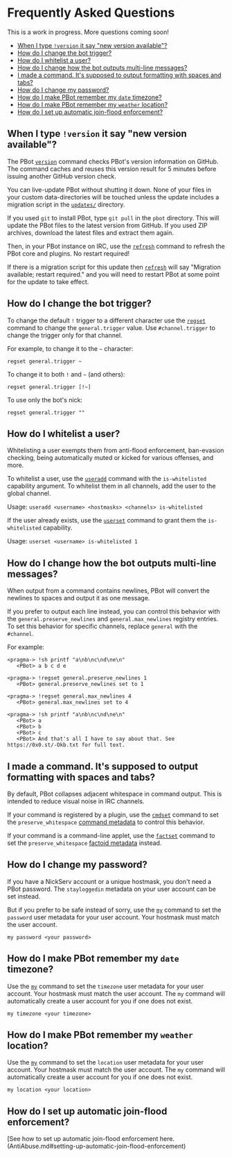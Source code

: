 # Frequently Asked Questions
This is a work in progress. More questions coming soon!

<!-- md-toc-begin -->
* [When I type `!version` it say "new version available"?](#when-i-type-version-it-say-new-version-available)
* [How do I change the bot trigger?](#how-do-i-change-the-bot-trigger)
* [How do I whitelist a user?](#how-do-i-whitelist-a-user)
* [How do I change how the bot outputs multi-line messages?](#how-do-i-change-how-the-bot-outputs-multi-line-messages)
* [I made a command. It's supposed to output formatting with spaces and tabs?](#i-made-a-command-its-supposed-to-output-formatting-with-spaces-and-tabs)
* [How do I change my password?](#how-do-i-change-my-password)
* [How do I make PBot remember my `date` timezone?](#how-do-i-make-pbot-remember-my-date-timezone)
* [How do I make PBot remember my `weather` location?](#how-do-i-make-pbot-remember-my-weather-location)
* [How do I set up automatic join-flood enforcement?](#how-do-i-set-up-automatic-join-flood-enforcement)
<!-- md-toc-end -->

## When I type `!version` it say "new version available"?
The PBot [`version`](Commands.md#version) command checks PBot's version information on GitHub.
The command caches and reuses this version result for 5 minutes before issuing another GitHub version check.

You can live-update PBot without shutting it down. None of your files in your custom
data-directories will be touched unless the update includes a migration script in the
[`updates/`](../updates) directory.

If you used `git` to install PBot, type `git pull` in the `pbot` directory. This will
update the PBot files to the latest version from GitHub. If you used ZIP archives, download
the latest files and extract them again.

Then, in your PBot instance on IRC, use the [`refresh`](Admin.md#refresh) command to refresh
the PBot core and plugins. No restart required!

If there is a migration script for this update then [`refresh`](Admin.md#refresh) will say "Migration available;
restart required." and you will need to restart PBot at some point for the update to take effect.

## How do I change the bot trigger?
To change the default `!` trigger to a different character use the [`regset`](Registry.md#regset)
command to change the `general.trigger` value. Use `#channel.trigger` to change the trigger only
for that channel.

For example, to change it to the `~` character:

    regset general.trigger ~

To change it to both `!` and `~` (and others):

    regset general.trigger [!~]

To use only the bot's nick:

    regset general.trigger ""

## How do I whitelist a user?
Whitelisting a user exempts them from anti-flood enforcement, ban-evasion checking,
being automatically muted or kicked for various offenses, and more.

To whitelist a user, use the [`useradd`](Admin.md#useradd) command with the
`is-whitelisted` capability argument.  To whitelist them in all channels, add
the user to the global channel.

Usage: `useradd <username> <hostmasks> <channels> is-whitelisted`

If the user already exists, use the [`userset`](Admin.md#userset) command to
grant them the `is-whitelisted` capability.

Usage: `userset <username> is-whitelisted 1`

## How do I change how the bot outputs multi-line messages?
When output from a command contains newlines, PBot will convert the newlines
to spaces and output it as one message.

If you prefer to output each line instead, you can control this behavior with
the `general.preserve_newlines` and `general.max_newlines` registry entries. To
set this behavior for specific channels, replace `general` with the `#channel`.

For example:

    <pragma-> !sh printf "a\nb\nc\nd\ne\n"
       <PBot> a b c d e

    <pragma-> !regset general.preserve_newlines 1
       <PBot> general.preserve_newlines set to 1

    <pragma-> !regset general.max_newlines 4
       <PBot> general.max_newlines set to 4

    <pragma-> !sh printf "a\nb\nc\nd\ne\n"
       <PBot> a
       <PBot> b
       <PBot> c
       <PBot> And that's all I have to say about that. See https://0x0.st/-Okb.txt for full text.

## I made a command. It's supposed to output formatting with spaces and tabs?
By default, PBot collapses adjacent whitespace in command output. This is intended to
reduce visual noise in IRC channels.

If your command is registered by a plugin, use the [`cmdset`](Admin.md#cmdset) command
to set the `preserve_whitespace` [command metadata](Admin.md#command-metadata-list) to
control this behavior.

If your command is a command-line applet, use the [`factset`](Factoids.md#factset) command
to set the `preserve_whitespace` [factoid metadata](Factoids.md#factoid-metadata-list) instead.

## How do I change my password?
If you have a NickServ account or a unique hostmask, you don't need a PBot password.
The `stayloggedin` metadata on your user account can be set instead.

But if you prefer to be safe instead of sorry, use the [`my`](Commands.md#my) command
to set the `password` user metadata for your user account. Your hostmask must match the
user account.

    my password <your password>

## How do I make PBot remember my `date` timezone?
Use the [`my`](Commands.md#my) command to set the `timezone` user metadata for your
user account. Your hostmask must match the user account. The `my` command will automatically
create a user account for you if one does not exist.

    my timezone <your timezone>

## How do I make PBot remember my `weather` location?
Use the [`my`](Commands.md#my) command to set the `location` user metadata for your
user account. Your hostmask must match the user account. The `my` command will automatically
create a user account for you if one does not exist.

    my location <your location>

## How do I set up automatic join-flood enforcement?
[See how to set up automatic join-flood enforcement here.(AntiAbuse.md#setting-up-automatic-join-flood-enforcement)
